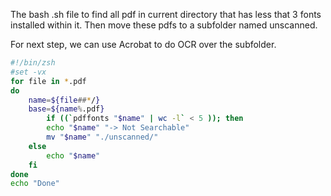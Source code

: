 The bash .sh file to find all pdf in current directory that has less that 3 fonts installed within it. Then move these pdfs to a subfolder named unscanned.

For next step, we can use Acrobat to do OCR over the subfolder.

```bash
#!/bin/zsh 
#set -vx
for file in *.pdf
do
    name=${file##*/}
    base=${name%.pdf}
        if ((`pdffonts "$name" | wc -l` < 5 )); then
		echo "$name" "-> Not Searchable" 
		mv "$name" "./unscanned/"
	else
		echo "$name"
	fi
done
echo "Done"
```
